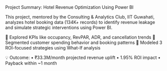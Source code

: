 Project Summary:
Hotel Revenue Optimization Using Power BI

This project, mentored by the Consulting & Analytics Club, IIT Guwahati, analyzes hotel booking data (134K+ records) to identify revenue leakage and simulate strategic interventions using Power BI.

🔹 Explored KPIs like occupancy, RevPAR, ADR, and cancellation trends
🔹 Segmented customer spending behavior and booking patterns
🔹 Modeled 3 ROI-focused strategies using What-If analysis

💡 Outcome:
• ₹33.3M/month projected revenue uplift
• 1.95% ROI impact
• Payback within ~1 month
